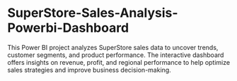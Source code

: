 # SuperStore-Sales-Analysis-Powerbi-Dashboard
This Power BI project analyzes SuperStore sales data to uncover trends, customer segments, and product performance. The interactive dashboard offers insights on revenue, profit, and regional performance to help optimize sales strategies and improve business decision-making.
